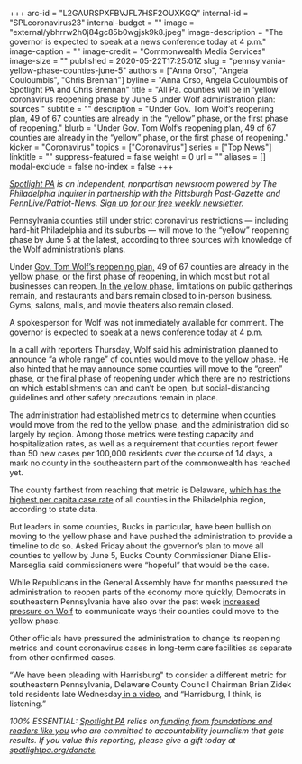 +++
arc-id = "L2GAURSPXFBVJFL7HSF2OUXKGQ"
internal-id = "SPLcoronavirus23"
internal-budget = ""
image = "external/ybhrrw2h0j84gc85b0wgjsk9k8.jpeg"
image-description = "The governor is expected to speak at a news conference today at 4 p.m."
image-caption = ""
image-credit = "Commonwealth Media Services"
image-size = ""
published = 2020-05-22T17:25:01Z
slug = "pennsylvania-yellow-phase-counties-june-5"
authors = ["Anna Orso", "Angela Couloumbis", "Chris Brennan"]
byline = "Anna Orso, Angela Couloumbis of Spotlight PA and Chris Brennan"
title = "All Pa. counties will be in ‘yellow’ coronavirus reopening phase by June 5 under Wolf administration plan: sources  "
subtitle = ""
description = "Under Gov. Tom Wolf’s reopening plan, 49 of 67 counties are already in the “yellow” phase, or the first phase of reopening."
blurb = "Under Gov. Tom Wolf’s reopening plan, 49 of 67 counties are already in the “yellow” phase, or the first phase of reopening."
kicker = "Coronavirus"
topics = ["Coronavirus"]
series = ["Top News"]
linktitle = ""
suppress-featured = false
weight = 0
url = ""
aliases = []
modal-exclude = false
no-index = false
+++

<a href="https://www.spotlightpa.org/"><i>Spotlight PA</i></a><i> is an independent, nonpartisan newsroom powered by The Philadelphia Inquirer in partnership with the Pittsburgh Post-Gazette and PennLive/Patriot-News. </i><a href="https://www.spotlightpa.org/newsletters"><i>Sign up for our free weekly newsletter</i></a><i>.</i>

Pennsylvania counties still under strict coronavirus restrictions — including hard-hit Philadelphia and its suburbs — will move to the “yellow” reopening phase by June 5 at the latest, according to three sources with knowledge of the Wolf administration’s plans.

Under <a href="https://www.inquirer.com/health/coronavirus/yellow-phase-green-phase-pennsylvania-philadelphia-decide-wolf-coronavirus-covid19-20200511.html">Gov. Tom Wolf’s reopening plan,</a> 49 of 67 counties are already in the yellow phase, or the first phase of reopening, in which most but not all businesses can reopen.<a href="https://www.inquirer.com/health/coronavirus/inq/coronavirus-covid-19-what-is-open-pennsylvania-life-sustaining-business-20200403.html"> In the yellow phase,</a> limitations on public gatherings remain, and restaurants and bars remain closed to in-person business. Gyms, salons, malls, and movie theaters also remain closed.

A spokesperson for Wolf was not immediately available for comment. The governor is expected to speak at a news conference today at 4 p.m.

<script src="https://www.spotlightpa.org/embed.js" async></script><div data-spl-embed-version="1" data-spl-src="https://www.spotlightpa.org/embeds/donate/"></div>


In a call with reporters Thursday, Wolf said his administration planned to announce “a whole range” of counties would move to the yellow phase. He also hinted that he may announce some counties will move to the “green” phase, or the final phase of reopening under which there are no restrictions on which establishments can and can’t be open, but social-distancing guidelines and other safety precautions remain in place.

The administration had established metrics to determine when counties would move from the red to the yellow phase, and the administration did so largely by region. Among those metrics were testing capacity and hospitalization rates, as well as a requirement that counties report fewer than 50 new cases per 100,000 residents over the course of 14 days, a mark no county in the southeastern part of the commonwealth has reached yet.

The county farthest from reaching that metric is Delaware, <a href="https://www.inquirer.com/health/coronavirus/delaware-county-coronavirus-high-rate-reopen-20200519.html">which has the highest per capita case rate</a> of all counties in the Philadelphia region, according to state data.

But leaders in some counties, Bucks in particular, have been bullish on moving to the yellow phase and have pushed the administration to provide a timeline to do so. Asked Friday about the governor’s plan to move all counties to yellow by June 5, Bucks County Commissioner Diane Ellis-Marseglia said commissioners were “hopeful” that would be the case.

<script src="https://www.spotlightpa.org/embed.js" async></script><div data-spl-embed-version="1" data-spl-src="https://www.spotlightpa.org/embeds/newsletter/"></div>


While Republicans in the General Assembly have for months pressured the administration to reopen parts of the economy more quickly, Democrats in southeastern Pennsylvania have also over the past week <a href="https://www.inquirer.com/politics/pennsylvania/coronavirus-pa-tom-wolf-democrats-20200521.html" target=_blank>increased pressure on Wolf</a> to communicate ways their counties could move to the yellow phase.

Other officials have pressured the administration to change its reopening metrics and count coronavirus cases in long-term care facilities as separate from other confirmed cases.

“We have been pleading with Harrisburg" to consider a different metric for southeastern Pennsylvania, Delaware County Council Chairman Brian Zidek told residents late Wednesday<a href="https://www.delcopa.gov/publicrelations/releases/2020/covid_chairmanupdate0521.html"> in a video</a>, and “Harrisburg, I think, is listening.”

<i>100% ESSENTIAL: </i><a href="https://www.spotlightpa.org/"><i>Spotlight PA</i></a><i> relies on</i><a href="https://www.spotlightpa.org/support"><i> funding from foundations and readers like you</i></a><i> who are committed to accountability journalism that gets results. If you value this reporting, please give a gift today at </i><a href="https://www.spotlightpa.org/donate"><i>spotlightpa.org/donate</i></a><i>.</i>
